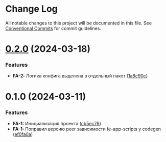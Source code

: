 # Change Log

All notable changes to this project will be documented in this file.
See [Conventional Commits](https://conventionalcommits.org) for commit guidelines.

# [0.2.0](https://gitlab.com/imolater/fe-app.git/compare/@imolater/fe-app-codegen@0.1.0...@imolater/fe-app-codegen@0.2.0) (2024-03-18)


### Features

* **FA-2:** Логика конфига выделена в отдельный пакет ([1a6c90c](https://gitlab.com/imolater/fe-app.git/commit/1a6c90cf0923af056371f221b1adec4990d7fcd7))





# 0.1.0 (2024-03-11)


### Features

* **FA-1:** Инициализация проекта ([cb5ec76](https://gitlab.com/imolater/fe-app.git/commit/cb5ec76f64b51d3660251761209b9cfcc89be0d1))
* **FA-1:** Поправил версию peer зависимости fe-app-scripts у codegen ([ef0fa0a](https://gitlab.com/imolater/fe-app.git/commit/ef0fa0a24e74f09a22940354b65f1fc2c1f9e7c1))
